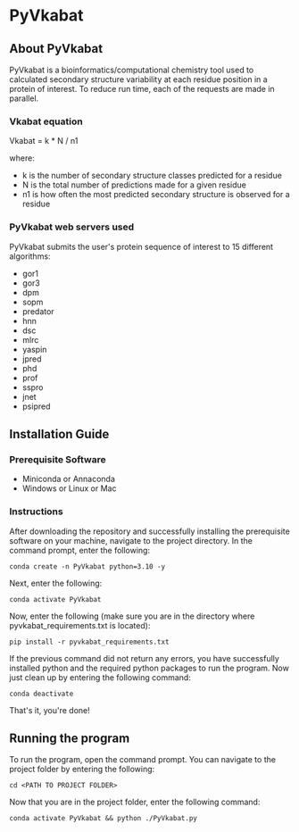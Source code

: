 # PyVkabat
## About PyVkabat
PyVkabat is a bioinformatics/computational chemistry tool used to calculated secondary structure variability at each residue position in a protein of interest. To reduce run time, each of the requests are made in parallel.

### Vkabat equation
Vkabat = k * N / n1

where:
<ul><li>k is the number of secondary structure classes predicted for a residue</li>
    <li>N is the total number of predictions made for a given residue</li>
    <li>n1 is how often the most predicted secondary structure is observed for a residue</li></ul>
    
### PyVkabat web servers used
PyVkabat submits the user's protein sequence of interest to 15 different algorithms:
<ul>
  <li>gor1</li>
  <li>gor3</li>
  <li>dpm</li>
  <li>sopm</li>
  <li>predator</li>
  <li>hnn</li>
  <li>dsc</li>
  <li>mlrc</li>
  <li>yaspin</li>
  <li>jpred</li>
  <li>phd</li>
  <li>prof</li>
  <li>sspro</li>
  <li>jnet</li>
  <li>psipred</li>
</ul>

## Installation Guide
### Prerequisite Software
<ul>
<li>Miniconda or Annaconda</li>
<li>Windows or Linux or Mac</li>
</ul>

### Instructions
After downloading the repository and successfully installing the prerequisite software on your machine, navigate to the project directory. In the command prompt, enter the following:
```
conda create -n PyVkabat python=3.10 -y
```

Next, enter the following:
```
conda activate PyVkabat
```

Now, enter the following (make sure you are in the directory where pyvkabat_requirements.txt is located):
```
pip install -r pyvkabat_requirements.txt
```

If the previous command did not return any errors, you have successfully installed python and the required python packages to run the program. Now just clean up by entering the following command:
```
conda deactivate
```

That's it, you're done!

## Running the program
To run the program, open the command prompt. You can navigate to the project folder by entering the following:
```
cd <PATH TO PROJECT FOLDER>
```

Now that you are in the project folder, enter the following command:
```
conda activate PyVkabat && python ./PyVkabat.py
```
